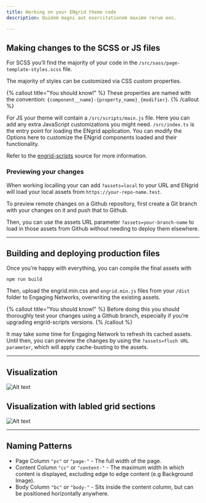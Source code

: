 ```yaml
---
title: Working on your ENgrid theme code
description: Quidem magni aut exercitationem maxime rerum eos.

---
```



## Making changes to the SCSS or JS files

For SCSS you’ll find the majority of your code in the `/src/sass/page-template-styles.scss` file. 

The majority of styles can be customized via CSS custom properties.

{% callout title="You should know!" %}
These properties are named with the convention: `{component__name}-{property_name}_{modifier}`.
{% /callout %}




For JS your theme will contain a `/src/scripts/main.js` file. Here you can add any extra JavaScript customizations you might need. `/src/index.ts` is the entry point for loading the ENgrid application. You can modify the Options here to customize the ENgrid components loaded and their functionality. 

Refer to the [engrid-scripts](https://github.com/4site-interactive-studios/engrid-scripts) source for more information.

### Previewing your changes

When working localling your can add `?assets=local` to your URL and ENgrid will load your local assets from `https://your-repo-name.test`.

To preview remote changes on a Github repository, first create a Git branch with your changes on it and push that to Github. 

Then, you can use the assets URL parameter `?assets=your-branch-name` to load in those assets from Github without needing to deploy them elsewhere.

---

## Building and deploying production files

Once you’re happy with everything, you can compile the final assets with


```shell
npm run build
```

Then, upload the engrid.min.css and `engrid.min.js` files from your `/dist` folder to Engaging Networks, overwriting the existing assets.

{% callout title="You should know!" %}
Before doing this you should thoroughly test your changes using a Github branch, especially if you’re upgrading engrid-scripts versions.
{% /callout %}

It may take some time for Engaging Network to refresh its cached assets. Until then, you can preview the changes by using the `?assets=flush URL parameter`, which will apply cache-busting to the assets.


---

## Visualization
![Alt text](https://raw.githubusercontent.com/4site-interactive-studios/engrid-scripts/main/packages/styles/src/layouts/high-level-visualization.png)


## Visualization with labled grid sections
![Alt text](https://raw.githubusercontent.com/4site-interactive-studios/engrid-scripts/main/packages/styles/src/layouts/detailed-visualization.png)

---
## Naming Patterns

* Page Column `"pc"` or `"page-"` - The full width of the page.
* Content Column `"cc"` or `"content-"` - The maximum width in which content is displayed, excluding edge to edge content (e.g Background Image).
* Body Column `"bc"` or `"body-"` - Sits inside the content column, but can be positioned horizontally anywhere.



